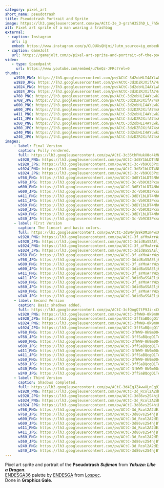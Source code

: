```yaml
---
category: pixel_art
short_name: pseudotrash
title: Pseudotrash Portrait and Sprite
image: https://lh3.googleusercontent.com/pw/ACtC-3e_3-grzhH3S3hD_L_Fh5qFJCBtk6ooV5oGihmRPSNYgQPDgl-bgDx5lyZS4GDTMjY-jjIflBmSM808nV4VmVGlv1lNq7YY6ZmmCPeHVwAGSwbuwMh87IrjV4gvrH6F0MVnIsWzYXKAe3fdlgSOEzII=w1200-h630-no?authuser=0
alt: Pixel art sprite of a man wearing a trashbag
external:
 - caption: Instagram
   url: ig
   embed: https://www.instagram.com/p/CLOUXsQHjmi/?utm_source=ig_embed&amp;utm_campaign=loading
 - caption: GameJolt
   url: https://gamejolt.com/p/pixel-art-sprite-and-portrait-of-the-pseudotrash-sujimon-from-yak-hgkvcpma
video:
   - type: Speedpaint
     url: https://www.youtube.com/embed/u7keQz-JFRc?rel=0
thumbs:
    w1920_PNG: https://lh3.googleusercontent.com/pw/ACtC-3d2obHLI4AYLwkZI_Gi3_D0GDvi6zt1wJEcJFetm2p7DHXuff1D2XkKRzBpTIrNEm8Hu-Om69CQ2ljXYgp4Kc9GpC2am99D1wtk1VvKGgdFnKF6WLbRMDUER_DMlW1OS7qJSlXFXQJ5LNOedW9lzvQB=w355
    w1920_JPG: https://lh3.googleusercontent.com/pw/ACtC-3dzDZRJXifA74s6R5xWYiGMoSx6rE-mwPhuCDdrZHFqXTiWFgqeOXqKn7Yf5kBvzbhlFq0NQ4rRYeE_HO_Ah0JZp6kG_tnlyTnVy_z6nVdFztl-bXQ68ePr_ZWZdcGYB390yapVN0VuHxR-oj3vN0Ui=w355
    w1024_PNG: https://lh3.googleusercontent.com/pw/ACtC-3d2obHLI4AYLwkZI_Gi3_D0GDvi6zt1wJEcJFetm2p7DHXuff1D2XkKRzBpTIrNEm8Hu-Om69CQ2ljXYgp4Kc9GpC2am99D1wtk1VvKGgdFnKF6WLbRMDUER_DMlW1OS7qJSlXFXQJ5LNOedW9lzvQB=w284
    w1024_JPG: https://lh3.googleusercontent.com/pw/ACtC-3dzDZRJXifA74s6R5xWYiGMoSx6rE-mwPhuCDdrZHFqXTiWFgqeOXqKn7Yf5kBvzbhlFq0NQ4rRYeE_HO_Ah0JZp6kG_tnlyTnVy_z6nVdFztl-bXQ68ePr_ZWZdcGYB390yapVN0VuHxR-oj3vN0Ui=w284
    w768_PNG: https://lh3.googleusercontent.com/pw/ACtC-3d2obHLI4AYLwkZI_Gi3_D0GDvi6zt1wJEcJFetm2p7DHXuff1D2XkKRzBpTIrNEm8Hu-Om69CQ2ljXYgp4Kc9GpC2am99D1wtk1VvKGgdFnKF6WLbRMDUER_DMlW1OS7qJSlXFXQJ5LNOedW9lzvQB=w213
    w768_JPG: https://lh3.googleusercontent.com/pw/ACtC-3dzDZRJXifA74s6R5xWYiGMoSx6rE-mwPhuCDdrZHFqXTiWFgqeOXqKn7Yf5kBvzbhlFq0NQ4rRYeE_HO_Ah0JZp6kG_tnlyTnVy_z6nVdFztl-bXQ68ePr_ZWZdcGYB390yapVN0VuHxR-oj3vN0Ui=w213
    w600_PNG: https://lh3.googleusercontent.com/pw/ACtC-3d2obHLI4AYLwkZI_Gi3_D0GDvi6zt1wJEcJFetm2p7DHXuff1D2XkKRzBpTIrNEm8Hu-Om69CQ2ljXYgp4Kc9GpC2am99D1wtk1VvKGgdFnKF6WLbRMDUER_DMlW1OS7qJSlXFXQJ5LNOedW9lzvQB=w166
    w600_JPG: https://lh3.googleusercontent.com/pw/ACtC-3dzDZRJXifA74s6R5xWYiGMoSx6rE-mwPhuCDdrZHFqXTiWFgqeOXqKn7Yf5kBvzbhlFq0NQ4rRYeE_HO_Ah0JZp6kG_tnlyTnVy_z6nVdFztl-bXQ68ePr_ZWZdcGYB390yapVN0VuHxR-oj3vN0Ui=w166
    w411_PNG: https://lh3.googleusercontent.com/pw/ACtC-3d2obHLI4AYLwkZI_Gi3_D0GDvi6zt1wJEcJFetm2p7DHXuff1D2XkKRzBpTIrNEm8Hu-Om69CQ2ljXYgp4Kc9GpC2am99D1wtk1VvKGgdFnKF6WLbRMDUER_DMlW1OS7qJSlXFXQJ5LNOedW9lzvQB=w114
    w411_JPG: https://lh3.googleusercontent.com/pw/ACtC-3dzDZRJXifA74s6R5xWYiGMoSx6rE-mwPhuCDdrZHFqXTiWFgqeOXqKn7Yf5kBvzbhlFq0NQ4rRYeE_HO_Ah0JZp6kG_tnlyTnVy_z6nVdFztl-bXQ68ePr_ZWZdcGYB390yapVN0VuHxR-oj3vN0Ui=w114
    w360_PNG: https://lh3.googleusercontent.com/pw/ACtC-3d2obHLI4AYLwkZI_Gi3_D0GDvi6zt1wJEcJFetm2p7DHXuff1D2XkKRzBpTIrNEm8Hu-Om69CQ2ljXYgp4Kc9GpC2am99D1wtk1VvKGgdFnKF6WLbRMDUER_DMlW1OS7qJSlXFXQJ5LNOedW9lzvQB=w100
    w360_JPG: https://lh3.googleusercontent.com/pw/ACtC-3dzDZRJXifA74s6R5xWYiGMoSx6rE-mwPhuCDdrZHFqXTiWFgqeOXqKn7Yf5kBvzbhlFq0NQ4rRYeE_HO_Ah0JZp6kG_tnlyTnVy_z6nVdFztl-bXQ68ePr_ZWZdcGYB390yapVN0VuHxR-oj3vN0Ui=w100
    w240_PNG: https://lh3.googleusercontent.com/pw/ACtC-3d2obHLI4AYLwkZI_Gi3_D0GDvi6zt1wJEcJFetm2p7DHXuff1D2XkKRzBpTIrNEm8Hu-Om69CQ2ljXYgp4Kc9GpC2am99D1wtk1VvKGgdFnKF6WLbRMDUER_DMlW1OS7qJSlXFXQJ5LNOedW9lzvQB=w66
    w240_JPG: https://lh3.googleusercontent.com/pw/ACtC-3dzDZRJXifA74s6R5xWYiGMoSx6rE-mwPhuCDdrZHFqXTiWFgqeOXqKn7Yf5kBvzbhlFq0NQ4rRYeE_HO_Ah0JZp6kG_tnlyTnVy_z6nVdFztl-bXQ68ePr_ZWZdcGYB390yapVN0VuHxR-oj3vN0Ui=w66
images:
    - label: Final Version
      caption: Fully rendered.
      full: https://lh3.googleusercontent.com/pw/ACtC-3c35thPNukX0c4kMWiOt-nZuLH3Vx7orPUyCV3cM8OxbyvduEzfa9iwU-nZGo9CDzC3OH7jpAc-erb-Nz4qBZROw3OpJd2w9QeTRJiIr8OzRhrnqf0jIOhmrcAq3lSvQGRCTtIiC40PtJczVp-JEVj-=w1080
      w1920_PNG: https://lh3.googleusercontent.com/pw/ACtC-3dBY1bLDT4Nh0ywCvQgByD9eGAobHhMPvGntkpBnJryKTMNxNZlxRDiYrfovsnRJ6RCi2A2Z6qtNi6PkA1SPWuXHsfhLxjkOpxpmSeHDqj-KTgtbgTJ8_zOgH_ukxOprZmMCRjAlwNagnzWm7pszWxE=w850
      w1920_JPG: https://lh3.googleusercontent.com/pw/ACtC-3c-Vb9C03Pxswy6nr4v74e9MHPRluv1jFvqo9BSiyo4sBJPLUvzFM8IdvBWO8V_YONOSECsSYWGJkovYRi6l_e_OzpG0-z3Jm5zT_jGlA_Ugf-fTRmTtPLjpZe3YobrbgavCoh6i3_fNnR8wPx4bMK0=w850
      w1024_PNG: https://lh3.googleusercontent.com/pw/ACtC-3dBY1bLDT4Nh0ywCvQgByD9eGAobHhMPvGntkpBnJryKTMNxNZlxRDiYrfovsnRJ6RCi2A2Z6qtNi6PkA1SPWuXHsfhLxjkOpxpmSeHDqj-KTgtbgTJ8_zOgH_ukxOprZmMCRjAlwNagnzWm7pszWxE=w711
      w1024_JPG: https://lh3.googleusercontent.com/pw/ACtC-3c-Vb9C03Pxswy6nr4v74e9MHPRluv1jFvqo9BSiyo4sBJPLUvzFM8IdvBWO8V_YONOSECsSYWGJkovYRi6l_e_OzpG0-z3Jm5zT_jGlA_Ugf-fTRmTtPLjpZe3YobrbgavCoh6i3_fNnR8wPx4bMK0=w711
      w768_PNG: https://lh3.googleusercontent.com/pw/ACtC-3dBY1bLDT4Nh0ywCvQgByD9eGAobHhMPvGntkpBnJryKTMNxNZlxRDiYrfovsnRJ6RCi2A2Z6qtNi6PkA1SPWuXHsfhLxjkOpxpmSeHDqj-KTgtbgTJ8_zOgH_ukxOprZmMCRjAlwNagnzWm7pszWxE=w533
      w768_JPG: https://lh3.googleusercontent.com/pw/ACtC-3c-Vb9C03Pxswy6nr4v74e9MHPRluv1jFvqo9BSiyo4sBJPLUvzFM8IdvBWO8V_YONOSECsSYWGJkovYRi6l_e_OzpG0-z3Jm5zT_jGlA_Ugf-fTRmTtPLjpZe3YobrbgavCoh6i3_fNnR8wPx4bMK0=w533
      w600_PNG: https://lh3.googleusercontent.com/pw/ACtC-3dBY1bLDT4Nh0ywCvQgByD9eGAobHhMPvGntkpBnJryKTMNxNZlxRDiYrfovsnRJ6RCi2A2Z6qtNi6PkA1SPWuXHsfhLxjkOpxpmSeHDqj-KTgtbgTJ8_zOgH_ukxOprZmMCRjAlwNagnzWm7pszWxE=w416
      w600_JPG: https://lh3.googleusercontent.com/pw/ACtC-3c-Vb9C03Pxswy6nr4v74e9MHPRluv1jFvqo9BSiyo4sBJPLUvzFM8IdvBWO8V_YONOSECsSYWGJkovYRi6l_e_OzpG0-z3Jm5zT_jGlA_Ugf-fTRmTtPLjpZe3YobrbgavCoh6i3_fNnR8wPx4bMK0=w416
      w411_PNG: https://lh3.googleusercontent.com/pw/ACtC-3dBY1bLDT4Nh0ywCvQgByD9eGAobHhMPvGntkpBnJryKTMNxNZlxRDiYrfovsnRJ6RCi2A2Z6qtNi6PkA1SPWuXHsfhLxjkOpxpmSeHDqj-KTgtbgTJ8_zOgH_ukxOprZmMCRjAlwNagnzWm7pszWxE=w285
      w411_JPG: https://lh3.googleusercontent.com/pw/ACtC-3c-Vb9C03Pxswy6nr4v74e9MHPRluv1jFvqo9BSiyo4sBJPLUvzFM8IdvBWO8V_YONOSECsSYWGJkovYRi6l_e_OzpG0-z3Jm5zT_jGlA_Ugf-fTRmTtPLjpZe3YobrbgavCoh6i3_fNnR8wPx4bMK0=w285
      w360_PNG: https://lh3.googleusercontent.com/pw/ACtC-3dBY1bLDT4Nh0ywCvQgByD9eGAobHhMPvGntkpBnJryKTMNxNZlxRDiYrfovsnRJ6RCi2A2Z6qtNi6PkA1SPWuXHsfhLxjkOpxpmSeHDqj-KTgtbgTJ8_zOgH_ukxOprZmMCRjAlwNagnzWm7pszWxE=w250
      w360_JPG: https://lh3.googleusercontent.com/pw/ACtC-3c-Vb9C03Pxswy6nr4v74e9MHPRluv1jFvqo9BSiyo4sBJPLUvzFM8IdvBWO8V_YONOSECsSYWGJkovYRi6l_e_OzpG0-z3Jm5zT_jGlA_Ugf-fTRmTtPLjpZe3YobrbgavCoh6i3_fNnR8wPx4bMK0=w250
      w240_PNG: https://lh3.googleusercontent.com/pw/ACtC-3dBY1bLDT4Nh0ywCvQgByD9eGAobHhMPvGntkpBnJryKTMNxNZlxRDiYrfovsnRJ6RCi2A2Z6qtNi6PkA1SPWuXHsfhLxjkOpxpmSeHDqj-KTgtbgTJ8_zOgH_ukxOprZmMCRjAlwNagnzWm7pszWxE=w166
      w240_JPG: https://lh3.googleusercontent.com/pw/ACtC-3c-Vb9C03Pxswy6nr4v74e9MHPRluv1jFvqo9BSiyo4sBJPLUvzFM8IdvBWO8V_YONOSECsSYWGJkovYRi6l_e_OzpG0-z3Jm5zT_jGlA_Ugf-fTRmTtPLjpZe3YobrbgavCoh6i3_fNnR8wPx4bMK0=w166
    - label: FIrst Version
      caption: The lineart and basic colors.
      full: https://lh3.googleusercontent.com/pw/ACtC-3dSMvj89kOMIm4wxOGuhkMUyQiEUej7Uj0zGTCNa9TpAcoGI7TCALd5w0JyFanU8T-xBkS_WGXtBFKdnjtrtO8-pbTSOcWRd3YzshHlHRW8-BmHbJVt-v9q8l-rUcBdHWptSiPaDgSOldBtBVJGm5C3=w1080
      w1920_PNG: https://lh3.googleusercontent.com/pw/ACtC-3f_aYMxArrWzg6P0SJYIXIx2Crf84ip5KWkrKifHGyCQuTh_TgUIMROE7IkWRpf5qE2-4PgxRtYNQ3CtkNi7ule3oxv3Q0QiqhAzB8-g2ZvYiQRQOjw9ALVOU_yUIhpzlcDWegkr0byiA7ChIl0-cNt=w850
      w1920_JPG: https://lh3.googleusercontent.com/pw/ACtC-3didBaSSAEljG8WvrMp6GOXIIHFynIjamvUQ4gyeREDwxjEUPDcmV8aNFAR-fjKYNpc-SqjrUmeTW9BB2yQYrmuUQb86UugkwHnQAwjciVJKQlJ36mgkyZ54f9HD1oSUXgckIZn55oVKPlKjtEA4Q2C=w850
      w1024_PNG: https://lh3.googleusercontent.com/pw/ACtC-3f_aYMxArrWzg6P0SJYIXIx2Crf84ip5KWkrKifHGyCQuTh_TgUIMROE7IkWRpf5qE2-4PgxRtYNQ3CtkNi7ule3oxv3Q0QiqhAzB8-g2ZvYiQRQOjw9ALVOU_yUIhpzlcDWegkr0byiA7ChIl0-cNt=w711
      w1024_JPG: https://lh3.googleusercontent.com/pw/ACtC-3didBaSSAEljG8WvrMp6GOXIIHFynIjamvUQ4gyeREDwxjEUPDcmV8aNFAR-fjKYNpc-SqjrUmeTW9BB2yQYrmuUQb86UugkwHnQAwjciVJKQlJ36mgkyZ54f9HD1oSUXgckIZn55oVKPlKjtEA4Q2C=w711
      w768_PNG: https://lh3.googleusercontent.com/pw/ACtC-3f_aYMxArrWzg6P0SJYIXIx2Crf84ip5KWkrKifHGyCQuTh_TgUIMROE7IkWRpf5qE2-4PgxRtYNQ3CtkNi7ule3oxv3Q0QiqhAzB8-g2ZvYiQRQOjw9ALVOU_yUIhpzlcDWegkr0byiA7ChIl0-cNt=w533
      w768_JPG: https://lh3.googleusercontent.com/pw/ACtC-3didBaSSAEljG8WvrMp6GOXIIHFynIjamvUQ4gyeREDwxjEUPDcmV8aNFAR-fjKYNpc-SqjrUmeTW9BB2yQYrmuUQb86UugkwHnQAwjciVJKQlJ36mgkyZ54f9HD1oSUXgckIZn55oVKPlKjtEA4Q2C=w533
      w600_PNG: https://lh3.googleusercontent.com/pw/ACtC-3f_aYMxArrWzg6P0SJYIXIx2Crf84ip5KWkrKifHGyCQuTh_TgUIMROE7IkWRpf5qE2-4PgxRtYNQ3CtkNi7ule3oxv3Q0QiqhAzB8-g2ZvYiQRQOjw9ALVOU_yUIhpzlcDWegkr0byiA7ChIl0-cNt=w416
      w600_JPG: https://lh3.googleusercontent.com/pw/ACtC-3didBaSSAEljG8WvrMp6GOXIIHFynIjamvUQ4gyeREDwxjEUPDcmV8aNFAR-fjKYNpc-SqjrUmeTW9BB2yQYrmuUQb86UugkwHnQAwjciVJKQlJ36mgkyZ54f9HD1oSUXgckIZn55oVKPlKjtEA4Q2C=w416
      w411_PNG: https://lh3.googleusercontent.com/pw/ACtC-3f_aYMxArrWzg6P0SJYIXIx2Crf84ip5KWkrKifHGyCQuTh_TgUIMROE7IkWRpf5qE2-4PgxRtYNQ3CtkNi7ule3oxv3Q0QiqhAzB8-g2ZvYiQRQOjw9ALVOU_yUIhpzlcDWegkr0byiA7ChIl0-cNt=w285
      w411_JPG: https://lh3.googleusercontent.com/pw/ACtC-3didBaSSAEljG8WvrMp6GOXIIHFynIjamvUQ4gyeREDwxjEUPDcmV8aNFAR-fjKYNpc-SqjrUmeTW9BB2yQYrmuUQb86UugkwHnQAwjciVJKQlJ36mgkyZ54f9HD1oSUXgckIZn55oVKPlKjtEA4Q2C=w285
      w360_PNG: https://lh3.googleusercontent.com/pw/ACtC-3f_aYMxArrWzg6P0SJYIXIx2Crf84ip5KWkrKifHGyCQuTh_TgUIMROE7IkWRpf5qE2-4PgxRtYNQ3CtkNi7ule3oxv3Q0QiqhAzB8-g2ZvYiQRQOjw9ALVOU_yUIhpzlcDWegkr0byiA7ChIl0-cNt=w250
      w360_JPG: https://lh3.googleusercontent.com/pw/ACtC-3didBaSSAEljG8WvrMp6GOXIIHFynIjamvUQ4gyeREDwxjEUPDcmV8aNFAR-fjKYNpc-SqjrUmeTW9BB2yQYrmuUQb86UugkwHnQAwjciVJKQlJ36mgkyZ54f9HD1oSUXgckIZn55oVKPlKjtEA4Q2C=w250
      w240_PNG: https://lh3.googleusercontent.com/pw/ACtC-3f_aYMxArrWzg6P0SJYIXIx2Crf84ip5KWkrKifHGyCQuTh_TgUIMROE7IkWRpf5qE2-4PgxRtYNQ3CtkNi7ule3oxv3Q0QiqhAzB8-g2ZvYiQRQOjw9ALVOU_yUIhpzlcDWegkr0byiA7ChIl0-cNt=w166
      w240_JPG: https://lh3.googleusercontent.com/pw/ACtC-3didBaSSAEljG8WvrMp6GOXIIHFynIjamvUQ4gyeREDwxjEUPDcmV8aNFAR-fjKYNpc-SqjrUmeTW9BB2yQYrmuUQb86UugkwHnQAwjciVJKQlJ36mgkyZ54f9HD1oSUXgckIZn55oVKPlKjtEA4Q2C=w166
    - label: Second Version
      caption: Basic shadows added.
      full: https://lh3.googleusercontent.com/pw/ACtC-3cfQogQ7tP9Ji-xCCqDrIF5JG_-vUWd4Q3_zut7ybZWwvHRhV1OqvG29y3oqpz7c940-SUkyRjUNcJ5GxU7oYoqmTU0L-vMbEqiWVeDp23wfCQNXq2BRg4mlZA9aIZHgWGXoF0vVPb81BCpgZVvrwFV=w1080
      w1920_PNG: https://lh3.googleusercontent.com/pw/ACtC-3fWW9-0k9m0O4smj0YV4V11BAjnTTKrcJz0Lzqx4ey6IsQCmfSj3LvyDJ98onnTwNFlV0mTFc8OjC5-RX3f5LX0i-eeSyWvF4wUjZOAKOuDRwsDW9Tze24IWEh2pzRefRn242yajeJQEb8v2kX02Y4P=w850
      w1920_JPG: https://lh3.googleusercontent.com/pw/ACtC-3ffSaBQcgQ1To_MLy1C-8k9rYJOBLk2WeTcU9cNT6wLPXlH8pICmvAgJTs8BJ2i53BiLVYJa8FmVJ_Q00eFUAxNA3GsqhnJpBPUayoCOCMoATUMk1c6LH5PRn5tYaaRHTZVDtp1IoWOG95rfPiF-37L=w850
      w1024_PNG: https://lh3.googleusercontent.com/pw/ACtC-3fWW9-0k9m0O4smj0YV4V11BAjnTTKrcJz0Lzqx4ey6IsQCmfSj3LvyDJ98onnTwNFlV0mTFc8OjC5-RX3f5LX0i-eeSyWvF4wUjZOAKOuDRwsDW9Tze24IWEh2pzRefRn242yajeJQEb8v2kX02Y4P=w711
      w1024_JPG: https://lh3.googleusercontent.com/pw/ACtC-3ffSaBQcgQ1To_MLy1C-8k9rYJOBLk2WeTcU9cNT6wLPXlH8pICmvAgJTs8BJ2i53BiLVYJa8FmVJ_Q00eFUAxNA3GsqhnJpBPUayoCOCMoATUMk1c6LH5PRn5tYaaRHTZVDtp1IoWOG95rfPiF-37L=w711
      w768_PNG: https://lh3.googleusercontent.com/pw/ACtC-3fWW9-0k9m0O4smj0YV4V11BAjnTTKrcJz0Lzqx4ey6IsQCmfSj3LvyDJ98onnTwNFlV0mTFc8OjC5-RX3f5LX0i-eeSyWvF4wUjZOAKOuDRwsDW9Tze24IWEh2pzRefRn242yajeJQEb8v2kX02Y4P=w533
      w768_JPG: https://lh3.googleusercontent.com/pw/ACtC-3ffSaBQcgQ1To_MLy1C-8k9rYJOBLk2WeTcU9cNT6wLPXlH8pICmvAgJTs8BJ2i53BiLVYJa8FmVJ_Q00eFUAxNA3GsqhnJpBPUayoCOCMoATUMk1c6LH5PRn5tYaaRHTZVDtp1IoWOG95rfPiF-37L=w533
      w600_PNG: https://lh3.googleusercontent.com/pw/ACtC-3fWW9-0k9m0O4smj0YV4V11BAjnTTKrcJz0Lzqx4ey6IsQCmfSj3LvyDJ98onnTwNFlV0mTFc8OjC5-RX3f5LX0i-eeSyWvF4wUjZOAKOuDRwsDW9Tze24IWEh2pzRefRn242yajeJQEb8v2kX02Y4P=w416
      w600_JPG: https://lh3.googleusercontent.com/pw/ACtC-3ffSaBQcgQ1To_MLy1C-8k9rYJOBLk2WeTcU9cNT6wLPXlH8pICmvAgJTs8BJ2i53BiLVYJa8FmVJ_Q00eFUAxNA3GsqhnJpBPUayoCOCMoATUMk1c6LH5PRn5tYaaRHTZVDtp1IoWOG95rfPiF-37L=w416
      w411_PNG: https://lh3.googleusercontent.com/pw/ACtC-3fWW9-0k9m0O4smj0YV4V11BAjnTTKrcJz0Lzqx4ey6IsQCmfSj3LvyDJ98onnTwNFlV0mTFc8OjC5-RX3f5LX0i-eeSyWvF4wUjZOAKOuDRwsDW9Tze24IWEh2pzRefRn242yajeJQEb8v2kX02Y4P=w285
      w411_JPG: https://lh3.googleusercontent.com/pw/ACtC-3ffSaBQcgQ1To_MLy1C-8k9rYJOBLk2WeTcU9cNT6wLPXlH8pICmvAgJTs8BJ2i53BiLVYJa8FmVJ_Q00eFUAxNA3GsqhnJpBPUayoCOCMoATUMk1c6LH5PRn5tYaaRHTZVDtp1IoWOG95rfPiF-37L=w285
      w360_PNG: https://lh3.googleusercontent.com/pw/ACtC-3fWW9-0k9m0O4smj0YV4V11BAjnTTKrcJz0Lzqx4ey6IsQCmfSj3LvyDJ98onnTwNFlV0mTFc8OjC5-RX3f5LX0i-eeSyWvF4wUjZOAKOuDRwsDW9Tze24IWEh2pzRefRn242yajeJQEb8v2kX02Y4P=w250
      w360_JPG: https://lh3.googleusercontent.com/pw/ACtC-3ffSaBQcgQ1To_MLy1C-8k9rYJOBLk2WeTcU9cNT6wLPXlH8pICmvAgJTs8BJ2i53BiLVYJa8FmVJ_Q00eFUAxNA3GsqhnJpBPUayoCOCMoATUMk1c6LH5PRn5tYaaRHTZVDtp1IoWOG95rfPiF-37L=w250
      w240_PNG: https://lh3.googleusercontent.com/pw/ACtC-3fWW9-0k9m0O4smj0YV4V11BAjnTTKrcJz0Lzqx4ey6IsQCmfSj3LvyDJ98onnTwNFlV0mTFc8OjC5-RX3f5LX0i-eeSyWvF4wUjZOAKOuDRwsDW9Tze24IWEh2pzRefRn242yajeJQEb8v2kX02Y4P=w166
      w240_JPG: https://lh3.googleusercontent.com/pw/ACtC-3ffSaBQcgQ1To_MLy1C-8k9rYJOBLk2WeTcU9cNT6wLPXlH8pICmvAgJTs8BJ2i53BiLVYJa8FmVJ_Q00eFUAxNA3GsqhnJpBPUayoCOCMoATUMk1c6LH5PRn5tYaaRHTZVDtp1IoWOG95rfPiF-37L=w166
    - label: Third Version
      caption: Shadows completed.
      full: https://lh3.googleusercontent.com/pw/ACtC-3d4EgJZ4wwXLnCq9InzWnl7AjHg3g_BToMUY7MZwfOOqe5qaH5rpALT4cl2B84W82KBg34VPK42G390L44_hYK2ey0BxA-uQmwefxsyRo0rTQI66VVAFC7vZ5piAQyOTbnwkZw6WNSeUNQI6J-AAfsC=w1080
      w1920_PNG: https://lh3.googleusercontent.com/pw/ACtC-3d_Rcol2A2dEiubGZYD3BC2tddgNUktdZv8t0aAEXLYxkF4gHtWtqsB6oLErwTPTsrJxmAC5iAME2oqlWyENFiOdXGx_rRM-ulfsxhQtyFUaqMSOR500qClRP31Qq15JSsKw9w7RmaHaALdXGTKffU8=w850
      w1920_JPG: https://lh3.googleusercontent.com/pw/ACtC-3d86vs2S4hjBTXbJqqaYey0TFmhGGZhpQRAhqZh5h4RRu7dey8pNQZqLdTBXFs0c3KbRFBPBjqd64jAMKs2_YoTTUuT6-rfSK48yvvSAgTJ_nWAk0cCSjH4XXlqTumVG2rRkNuzubi-u-DBwt4CtS1n=w850
      w1024_PNG: https://lh3.googleusercontent.com/pw/ACtC-3d_Rcol2A2dEiubGZYD3BC2tddgNUktdZv8t0aAEXLYxkF4gHtWtqsB6oLErwTPTsrJxmAC5iAME2oqlWyENFiOdXGx_rRM-ulfsxhQtyFUaqMSOR500qClRP31Qq15JSsKw9w7RmaHaALdXGTKffU8=w711
      w1024_JPG: https://lh3.googleusercontent.com/pw/ACtC-3d86vs2S4hjBTXbJqqaYey0TFmhGGZhpQRAhqZh5h4RRu7dey8pNQZqLdTBXFs0c3KbRFBPBjqd64jAMKs2_YoTTUuT6-rfSK48yvvSAgTJ_nWAk0cCSjH4XXlqTumVG2rRkNuzubi-u-DBwt4CtS1n=w711
      w768_PNG: https://lh3.googleusercontent.com/pw/ACtC-3d_Rcol2A2dEiubGZYD3BC2tddgNUktdZv8t0aAEXLYxkF4gHtWtqsB6oLErwTPTsrJxmAC5iAME2oqlWyENFiOdXGx_rRM-ulfsxhQtyFUaqMSOR500qClRP31Qq15JSsKw9w7RmaHaALdXGTKffU8=w533
      w768_JPG: https://lh3.googleusercontent.com/pw/ACtC-3d86vs2S4hjBTXbJqqaYey0TFmhGGZhpQRAhqZh5h4RRu7dey8pNQZqLdTBXFs0c3KbRFBPBjqd64jAMKs2_YoTTUuT6-rfSK48yvvSAgTJ_nWAk0cCSjH4XXlqTumVG2rRkNuzubi-u-DBwt4CtS1n=w533
      w600_PNG: https://lh3.googleusercontent.com/pw/ACtC-3d_Rcol2A2dEiubGZYD3BC2tddgNUktdZv8t0aAEXLYxkF4gHtWtqsB6oLErwTPTsrJxmAC5iAME2oqlWyENFiOdXGx_rRM-ulfsxhQtyFUaqMSOR500qClRP31Qq15JSsKw9w7RmaHaALdXGTKffU8=w416
      w600_JPG: https://lh3.googleusercontent.com/pw/ACtC-3d86vs2S4hjBTXbJqqaYey0TFmhGGZhpQRAhqZh5h4RRu7dey8pNQZqLdTBXFs0c3KbRFBPBjqd64jAMKs2_YoTTUuT6-rfSK48yvvSAgTJ_nWAk0cCSjH4XXlqTumVG2rRkNuzubi-u-DBwt4CtS1n=w416
      w411_PNG: https://lh3.googleusercontent.com/pw/ACtC-3d_Rcol2A2dEiubGZYD3BC2tddgNUktdZv8t0aAEXLYxkF4gHtWtqsB6oLErwTPTsrJxmAC5iAME2oqlWyENFiOdXGx_rRM-ulfsxhQtyFUaqMSOR500qClRP31Qq15JSsKw9w7RmaHaALdXGTKffU8=w285
      w411_JPG: https://lh3.googleusercontent.com/pw/ACtC-3d86vs2S4hjBTXbJqqaYey0TFmhGGZhpQRAhqZh5h4RRu7dey8pNQZqLdTBXFs0c3KbRFBPBjqd64jAMKs2_YoTTUuT6-rfSK48yvvSAgTJ_nWAk0cCSjH4XXlqTumVG2rRkNuzubi-u-DBwt4CtS1n=w285
      w360_PNG: https://lh3.googleusercontent.com/pw/ACtC-3d_Rcol2A2dEiubGZYD3BC2tddgNUktdZv8t0aAEXLYxkF4gHtWtqsB6oLErwTPTsrJxmAC5iAME2oqlWyENFiOdXGx_rRM-ulfsxhQtyFUaqMSOR500qClRP31Qq15JSsKw9w7RmaHaALdXGTKffU8=w250
      w360_JPG: https://lh3.googleusercontent.com/pw/ACtC-3d86vs2S4hjBTXbJqqaYey0TFmhGGZhpQRAhqZh5h4RRu7dey8pNQZqLdTBXFs0c3KbRFBPBjqd64jAMKs2_YoTTUuT6-rfSK48yvvSAgTJ_nWAk0cCSjH4XXlqTumVG2rRkNuzubi-u-DBwt4CtS1n=w250
      w240_PNG: https://lh3.googleusercontent.com/pw/ACtC-3d_Rcol2A2dEiubGZYD3BC2tddgNUktdZv8t0aAEXLYxkF4gHtWtqsB6oLErwTPTsrJxmAC5iAME2oqlWyENFiOdXGx_rRM-ulfsxhQtyFUaqMSOR500qClRP31Qq15JSsKw9w7RmaHaALdXGTKffU8=w166
      w240_JPG: https://lh3.googleusercontent.com/pw/ACtC-3d86vs2S4hjBTXbJqqaYey0TFmhGGZhpQRAhqZh5h4RRu7dey8pNQZqLdTBXFs0c3KbRFBPBjqd64jAMKs2_YoTTUuT6-rfSK48yvvSAgTJ_nWAk0cCSjH4XXlqTumVG2rRkNuzubi-u-DBwt4CtS1n=w166
---
```


Pixel art sprite and portrait of the **Pseudotrash** ***Sujimon*** from ***Yakuza: Like a Dragon***.  
[ENDESGA36](https://lospec.com/palette-list/endesga-36) palette by [ENDESGA](https://lospec.com/endesga) from [Lospec](https://lospec.com/).  
Done in **Graphics Gale**.
